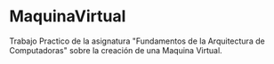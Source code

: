 # MaquinaVirtual
Trabajo Practico de la asignatura "Fundamentos de la Arquitectura de Computadoras" sobre la creación de una Maquina Virtual.

